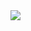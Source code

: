 <img src='https://user-images.githubusercontent.com/1631752/37945593-54b482c0-3157-11e8-9f32-bd25d7bf901b.png'>